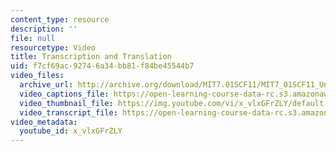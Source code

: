 ```yaml
---
content_type: resource
description: ''
file: null
resourcetype: Video
title: Transcription and Translation
uid: f7cf69ac-9274-6a34-bb81-f84be45544b7
video_files:
  archive_url: http://archive.org/download/MIT7.01SCF11/MIT7_01SCF11_Un2Ses3_Rec_300k.mp4
  video_captions_file: https://open-learning-course-data-rc.s3.amazonaws.com/7-01sc-fundamentals-of-biology-fall-2011/ac643371f35f50079db1624f88f898f0_x_vlxGFrZLY.vtt
  video_thumbnail_file: https://img.youtube.com/vi/x_vlxGFrZLY/default.jpg
  video_transcript_file: https://open-learning-course-data-rc.s3.amazonaws.com/7-01sc-fundamentals-of-biology-fall-2011/c21f68c048eeca14687d1beb6732a23f_x_vlxGFrZLY.pdf
video_metadata:
  youtube_id: x_vlxGFrZLY
---
```

